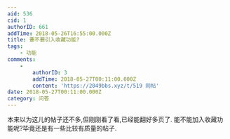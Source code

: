 ```yaml
---
aid: 536
cid: 1
authorID: 661
addTime: 2018-05-26T16:55:00.000Z
title: 要不要引入收藏功能?
tags:
    - 功能
comments:
    -
        authorID: 3
        addTime: 2018-05-27T00:11:00.000Z
        content: 'https://2049bbs.xyz/t/519 同帖'
date: 2018-05-27T00:11:00.000Z
category: 问答
---
```


本来以为这儿的帖子还不多,但刚刚看了看,已经能翻好多页了. 能不能加入收藏功能呢?毕竟还是有一些比较有质量的帖子.
